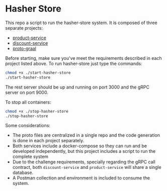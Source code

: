 # Hasher Store

This repo a script to run the hasher-store system. It is composed of three separate projects:

- [product-service](https://github.com/rennanbadaro/product-service)
- [discount-service](https://github.com/rennanbadaro/discount-service)
- [proto-graal](https://github.com/rennanbadaro/proto-graal)

Before starting, make sure you've meet the requirements described in each project listed above.
To run hasher-store just type the commands:

```sh
chmod +x ./start-hasher-store
./start-hasher-store
```

The rest server should be up and running on port 3000 and the gRPC server on port 9000.

To stop all containers:

```sh
chmod +x ./stop-hasher-store
./stop-hasher-store
```

Some considerations:

- The proto files are centralized in a single repo and the code generation is done in each project separately.
- Both services include a docker-compose so they can run and be developed independently, but this project includes a script to run the complete system
- Due to the challenge requirements, specially regarding the gRPC call contract, both `discount-service` and `product-service` will share a single database.
- A Postman collection and environment is included to consume the system.
